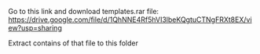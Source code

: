 
Go to this link and download templates.rar file: https://drive.google.com/file/d/1QhNNE4Rf5hVI3lbeKQgtuCTNgFRXt8EX/view?usp=sharing

Extract contains of that file to this folder
